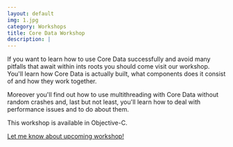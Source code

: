 ```yaml
---
layout: default
img: 1.jpg
category: Workshops
title: Core Data Workshop
description: |
---
```


If you want to learn how to use Core Data successfully and avoid many pitfalls that await within ints roots you should come visit our workshop. You'll learn how Core Data is actually built, what components does it consist of and how they work together.

Moreover you'll find out how to use multithreading with Core Data without random crashes and, last but not least, you'll learn how to deal with performance issues and to do about them.

This workshop is available in Objective-C.

<a href="#" class="btn btn-info" role="button">Let me know about upcoming workshop!</a>
